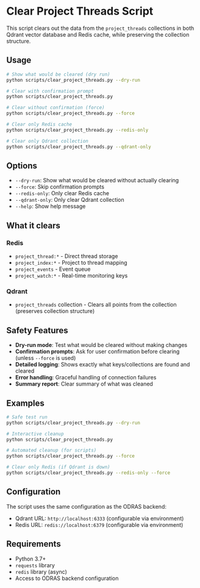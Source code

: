 # Clear Project Threads Script

This script clears out the data from the `project_threads` collections in both Qdrant vector database and Redis cache, while preserving the collection structure.

## Usage

```bash
# Show what would be cleared (dry run)
python scripts/clear_project_threads.py --dry-run

# Clear with confirmation prompt
python scripts/clear_project_threads.py

# Clear without confirmation (force)
python scripts/clear_project_threads.py --force

# Clear only Redis cache
python scripts/clear_project_threads.py --redis-only

# Clear only Qdrant collection
python scripts/clear_project_threads.py --qdrant-only
```

## Options

- `--dry-run`: Show what would be cleared without actually clearing
- `--force`: Skip confirmation prompts
- `--redis-only`: Only clear Redis cache
- `--qdrant-only`: Only clear Qdrant collection
- `--help`: Show help message

## What it clears

### Redis
- `project_thread:*` - Direct thread storage
- `project_index:*` - Project to thread mapping
- `project_events` - Event queue
- `project_watch:*` - Real-time monitoring keys

### Qdrant
- `project_threads` collection - Clears all points from the collection (preserves collection structure)

## Safety Features

- **Dry-run mode**: Test what would be cleared without making changes
- **Confirmation prompts**: Ask for user confirmation before clearing (unless `--force` is used)
- **Detailed logging**: Shows exactly what keys/collections are found and cleared
- **Error handling**: Graceful handling of connection failures
- **Summary report**: Clear summary of what was cleaned

## Examples

```bash
# Safe test run
python scripts/clear_project_threads.py --dry-run

# Interactive cleanup
python scripts/clear_project_threads.py

# Automated cleanup (for scripts)
python scripts/clear_project_threads.py --force

# Clear only Redis (if Qdrant is down)
python scripts/clear_project_threads.py --redis-only --force
```

## Configuration

The script uses the same configuration as the ODRAS backend:
- Qdrant URL: `http://localhost:6333` (configurable via environment)
- Redis URL: `redis://localhost:6379` (configurable via environment)

## Requirements

- Python 3.7+
- `requests` library
- `redis` library (async)
- Access to ODRAS backend configuration
